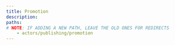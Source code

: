 ```yaml
---
title: Promotion
description:
paths:
# NOTE: IF ADDING A NEW PATH, LEAVE THE OLD ONES FOR REDIRECTS
    - actors/publishing/promotion
---
```


